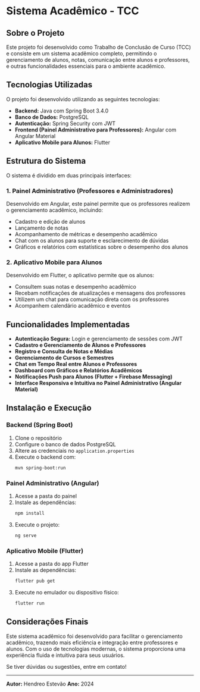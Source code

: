 # Sistema Acadêmico - TCC

## Sobre o Projeto
Este projeto foi desenvolvido como Trabalho de Conclusão de Curso (TCC) e consiste em um sistema acadêmico completo, permitindo o gerenciamento de alunos, notas, comunicação entre alunos e professores, e outras funcionalidades essenciais para o ambiente acadêmico.

## Tecnologias Utilizadas
O projeto foi desenvolvido utilizando as seguintes tecnologias:

- **Backend:** Java com Spring Boot 3.4.0
- **Banco de Dados:** PostgreSQL
- **Autenticação:** Spring Security com JWT
- **Frontend (Painel Administrativo para Professores):** Angular com Angular Material
- **Aplicativo Mobile para Alunos:** Flutter

## Estrutura do Sistema
O sistema é dividido em duas principais interfaces:

### 1. **Painel Administrativo (Professores e Administradores)**
Desenvolvido em Angular, este painel permite que os professores realizem o gerenciamento acadêmico, incluindo:
- Cadastro e edição de alunos
- Lançamento de notas
- Acompanhamento de métricas e desempenho acadêmico
- Chat com os alunos para suporte e esclarecimento de dúvidas
- Gráficos e relatórios com estatísticas sobre o desempenho dos alunos

### 2. **Aplicativo Mobile para Alunos**
Desenvolvido em Flutter, o aplicativo permite que os alunos:
- Consultem suas notas e desempenho acadêmico
- Recebam notificações de atualizações e mensagens dos professores
- Utilizem um chat para comunicação direta com os professores
- Acompanhem calendário acadêmico e eventos

## Funcionalidades Implementadas
- **Autenticação Segura:** Login e gerenciamento de sessões com JWT
- **Cadastro e Gerenciamento de Alunos e Professores**
- **Registro e Consulta de Notas e Médias**
- **Gerenciamento de Cursos e Semestres**
- **Chat em Tempo Real entre Alunos e Professores**
- **Dashboard com Gráficos e Relatórios Acadêmicos**
- **Notificações Push para Alunos (Flutter + Firebase Messaging)**
- **Interface Responsiva e Intuitiva no Painel Administrativo (Angular Material)**

## Instalação e Execução
### Backend (Spring Boot)
1. Clone o repositório
2. Configure o banco de dados PostgreSQL
3. Altere as credenciais no `application.properties`
4. Execute o backend com:
   ```bash
   mvn spring-boot:run
   ```

### Painel Administrativo (Angular)
1. Acesse a pasta do painel
2. Instale as dependências:
   ```bash
   npm install
   ```
3. Execute o projeto:
   ```bash
   ng serve
   ```

### Aplicativo Mobile (Flutter)
1. Acesse a pasta do app Flutter
2. Instale as dependências:
   ```bash
   flutter pub get
   ```
3. Execute no emulador ou dispositivo físico:
   ```bash
   flutter run
   ```

## Considerações Finais
Este sistema acadêmico foi desenvolvido para facilitar o gerenciamento acadêmico, trazendo mais eficiência e integração entre professores e alunos. Com o uso de tecnologias modernas, o sistema proporciona uma experiência fluida e intuitiva para seus usuários.

Se tiver dúvidas ou sugestões, entre em contato!

---
**Autor:** Hendreo Estevão
**Ano:** 2024


